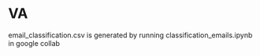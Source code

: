 # VA


email_classification.csv is generated by running classification_emails.ipynb in google collab